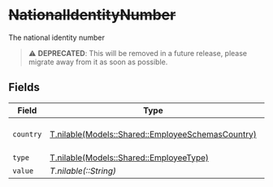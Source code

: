 # ~~NationalIdentityNumber~~

The national identity number

> :warning: **DEPRECATED**: This will be removed in a future release, please migrate away from it as soon as possible.


## Fields

| Field                                                                                              | Type                                                                                               | Required                                                                                           | Description                                                                                        | Example                                                                                            |
| -------------------------------------------------------------------------------------------------- | -------------------------------------------------------------------------------------------------- | -------------------------------------------------------------------------------------------------- | -------------------------------------------------------------------------------------------------- | -------------------------------------------------------------------------------------------------- |
| `country`                                                                                          | [T.nilable(Models::Shared::EmployeeSchemasCountry)](../../models/shared/employeeschemascountry.md) | :heavy_minus_sign:                                                                                 | The country code                                                                                   |                                                                                                    |
| `type`                                                                                             | [T.nilable(Models::Shared::EmployeeType)](../../models/shared/employeetype.md)                     | :heavy_minus_sign:                                                                                 | N/A                                                                                                |                                                                                                    |
| `value`                                                                                            | *T.nilable(::String)*                                                                              | :heavy_minus_sign:                                                                                 | N/A                                                                                                | 123456789                                                                                          |
